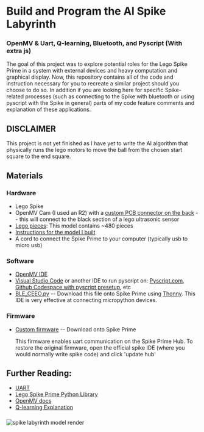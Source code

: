# Build and Program the AI Spike Labyrinth
<h3>OpenMV & Uart, Q-learning, Bluetooth, and Pyscript (With extra js)</h3>
<p>The goal of this project was to explore potential roles for the Lego Spike Prime in a system with external devices and heavy computation and graphical display. Now, this repository contains all of the code and instruction necessary for you to recreate a similar project should you choose to do so. In addition if you are looking here for specific Spike-related processes (such as connecting to the Spike with bluetooth or using pyscript with the Spike in general) parts of my code feature comments and explanation of these applications.</p>

## DISCLAIMER
<p>This project is not yet finished as I have yet to write the AI algorithm that physically runs the lego motors to move the ball from the chosen start square to the end square.</p>

## Materials
  ### Hardware
  <ul>
    <li>Lego Spike</li>
    <li>OpenMV Cam (I used an R2) with a <a href="https://www.instructables.com/Backpack-1-OpenMV-Camera/">custom PCB connector on the back</a> -- this will connect to the black section of a lego ultrasonic sensor</li>
    <li><a href="https://www.brickowl.com/catalog/lego-spike-prime-set-45678/inventory">Lego pieces</a>: This model contains ~480 pieces</li>
    <li><a href="https://drive.google.com/file/d/1D8D3vNA3ystbz31rbjCMvUVYvHGMd4PP/view?usp=sharing">Instructions for the model I built</a></li>
    <li>A cord to connect the Spike Prime to your computer (typically usb to micro usb)</li>
  </ul>
  
  ### Software
  <ul>
    <li><a href="https://openmv.io/pages/download">OpenMV IDE</a></li>
    <li><a href="https://code.visualstudio.com/download">Visual Studio Code</a> or another IDE to run pyscript on: <a href="https://pyscript.com">Pyscript.com</a>, <a href="https://github.com/ntoll/codespaces-project-template-pyscript">Github Codespace with pyscript presetup</a>, etc</li>
    <li><a href="https://github.com/chrisbuerginrogers/SPIKE_Prime/blob/main/BLE/BLE_CEEO.py#L1">BLE_CEEO.py</a> -- Download this file onto Spike Prime using <a href="https://thonny.org/">Thonny</a>. This IDE is very effective at connecting micropython devices.</li>
  </ul>
  
  ### Firmware
  <ul>
    <li><a href="https://raw.githack.com/tuftsceeo/SPIKE-html/main/index.html">Custom firmware</a> -- Download onto Spike Prime</li>
    <p>This firmware enables uart communication on the Spike Prime Hub. To restore the original firmware, open the official spike IDE (where you would normally write spike code) and click 'update hub'</p>
  </ul>

## Further Reading:
<ul>
  <li><a href="https://www.analog.com/en/resources/analog-dialogue/articles/uart-a-hardware-communication-protocol.html">UART</a></li>
  <li><a href="https://spike.legoeducation.com/prime/help/lls-help-python#lls-help-python-spm">Lego Spike Prime Python Library</a></li>
  <li><a href="https://docs.openmv.io">OpenMV docs</a></li>
  <li><a href="https://www.datacamp.com/tutorial/introduction-q-learning-beginner-tutorial">Q-learning Explanation</a></li>
</ul>

###

![spike labyrinth model render](https://github.com/user-attachments/assets/572d4f52-462e-4aab-9dce-a34d50dcdc79)
